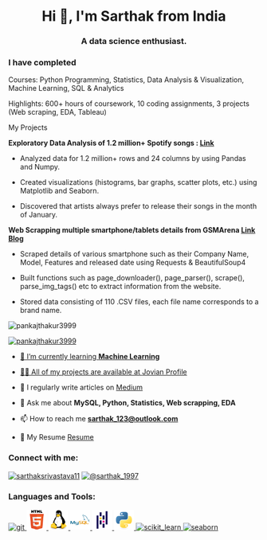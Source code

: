 <h1 align="center">Hi 👋, I'm Sarthak from India</h1>
<h3 align="center">A data science enthusiast.</h3>

### I have completed

Courses: Python Programming, Statistics, Data Analysis & Visualization, Machine Learning, SQL & Analytics

Highlights: 600+ hours of coursework, 10 coding assignments, 3 projects (Web scraping, EDA, Tableau)

My Projects

**Exploratory Data Analysis of  1.2 million+ Spotify songs : [Link](https://github.com/sarthak-sr/EDA_Project_1)**

* Analyzed data for 1.2 million+ rows and 24 columns by using Pandas and Numpy.

* Created visualizations (histograms, bar graphs, scatter plots, etc.) using Matplotlib and Seaborn.

* Discovered that artists always prefer to release their songs in the month of January.

**Web Scrapping multiple smartphone/tablets details from GSMArena [Link](https://github.com/sarthak-sr/Web_Scraping_Project_1) [Blog](https://medium.com/@sarthak_1997/tricky-part-of-web-scraping-explained-e03277c901a9)**

* Scraped details of various smartphone such as their Company Name, Model, Features and released date using Requests & BeautifulSoup4

* Built functions such as page_downloader(), page_parser(), scrape(), parse_img_tags() etc to extract information from the website.

* Stored data consisting of 110 .CSV files, each file name corresponds to a brand name.



<p align="left"> <img src="https://komarev.com/ghpvc/?username=pankajthakur3999&label=Profile%20views&color=0e75b6&style=flat" alt="pankajthakur3999" /> </p>

<p align="left"> <a href="https://github.com/ryo-ma/github-profile-trophy"><img src="https://github-profile-trophy.vercel.app/?username=pankajthakur3999" alt="pankajthakur3999" /></a> </p>



<p align="left"> <a href="https://twitter.com/@whoispankaj" target="blank">

- 🌱 I’m currently learning **Machine Learning**

- 👨‍💻 All of my projects are available at [Jovian Profile](https://jovian.com/sarthak-s-1997)

- 📝 I regularly write articles on [Medium](https://medium.com/@sarthak_1997)

- 💬 Ask me about **MySQL, Python, Statistics, Web scrapping, EDA**

- 📫 How to reach me **sarthak_123@outlook.com**

- 📄 My Resume [Resume](https://docs.google.com/document/d/1A8PljT96sZ4Q9SmYtMZn2gf4g7pQE1qMOcFiKkjKi8M/edit?usp=sharing)


<h3 align="left">Connect with me:</h3>
<p align="left">

<a href="https://www.linkedin.com/in/sarthaksrivastava11/" target="blank"><img align="center" src="https://raw.githubusercontent.com/rahuldkjain/github-profile-readme-generator/master/src/images/icons/Social/linked-in-alt.svg" alt="sarthaksrivastava11" height="30" width="40" /></a>
<a href="https://medium.com/@sarthak_1997" target="blank"><img align="center" src="https://raw.githubusercontent.com/rahuldkjain/github-profile-readme-generator/master/src/images/icons/Social/medium.svg" alt="@sarthak_1997" height="30" width="40" /></a>
</p>

<h3 align="left">Languages and Tools:</h3>
<p align="left"> <a href="https://git-scm.com/" target="_blank" rel="noreferrer"> <img src="https://www.vectorlogo.zone/logos/git-scm/git-scm-icon.svg" alt="git" width="40" height="40"/> </a> <a href="https://www.w3.org/html/" target="_blank" rel="noreferrer"> <img src="https://raw.githubusercontent.com/devicons/devicon/master/icons/html5/html5-original-wordmark.svg" alt="html5" width="40" height="40"/> </a> <a href="https://www.linux.org/" target="_blank" rel="noreferrer"> <img src="https://raw.githubusercontent.com/devicons/devicon/master/icons/linux/linux-original.svg" alt="linux" width="40" height="40"/> </a> <a href="https://www.mysql.com/" target="_blank" rel="noreferrer"> <img src="https://raw.githubusercontent.com/devicons/devicon/master/icons/mysql/mysql-original-wordmark.svg" alt="mysql" width="40" height="40"/> </a> <a href="https://pandas.pydata.org/" target="_blank" rel="noreferrer"> <img src="https://raw.githubusercontent.com/devicons/devicon/2ae2a900d2f041da66e950e4d48052658d850630/icons/pandas/pandas-original.svg" alt="pandas" width="40" height="40"/> </a> <a href="https://www.python.org" target="_blank" rel="noreferrer"> <img src="https://raw.githubusercontent.com/devicons/devicon/master/icons/python/python-original.svg" alt="python" width="40" height="40"/> </a> <a href="https://scikit-learn.org/" target="_blank" rel="noreferrer"> <img src="https://upload.wikimedia.org/wikipedia/commons/0/05/Scikit_learn_logo_small.svg" alt="scikit_learn" width="40" height="40"/> </a> <a href="https://seaborn.pydata.org/" target="_blank" rel="noreferrer"> <img src="https://seaborn.pydata.org/_images/logo-mark-lightbg.svg" alt="seaborn" width="40" height="40"/> </a> </p>